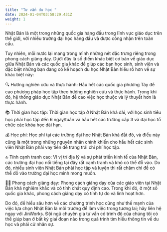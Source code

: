```yaml
---
title: "Tư vấn du học "
date: 2024-01-04T03:58:29.431Z
weight: 1
---
```

Nhật Bản là một trong những quốc gia hàng đầu trong lĩnh vực giáo dục trên thế giới, với nhiều trường đại học hàng đầu và được công nhận trên toàn cầu. 

Tuy nhiên, mỗi nước lại mang trong mình những nét đặc trưng riêng trong phong cách giảng dạy. Dưới đây là số điểm khác biệt cơ bản về giáo dục giữa Nhật Bản và các quốc gia khác để giúp các bạn học sinh, sinh viên và đặc biệt những bạn đang có kế hoạch du học Nhật Bản hiểu rõ hơn về sự khác biệt này:

🔍 Hướng nghiên cứu và thực hành: Hầu hết các quốc gia phương Tây đề cao phương pháp học tập theo hướng nghiên cứu và thực hành. Trong khi đó, hệ thống giáo dục Nhật Bản đề cao việc học thuộc và lý thuyết hơn là thực hành.

📚 Thời gian học tập: Thời gian học tập ở Nhật Bản khá dài, với học sinh tiểu học phải học tập đến 6 ngày/tuần và hầu hết các trường cấp 3 và đại học tổ chức các khóa học dài hạn.

💰 Học phí: Học phí tại các trường đại học Nhật Bản khá đắt đỏ, và điều này cũng là một trong những nguyên nhân chính khiến cho hầu hết các sinh viên Nhật Bản phải vay tiền để trang trải chi phí học tập.

🔝 Tính cạnh tranh cao: Vì vị trí địa lý và sự phát triển kinh tế của Nhật Bản, các trường đại học nổi tiếng tại đây rất cạnh tranh và khó có thể đỗ vào. Do đó, nhiều sinh viên Nhật Bản phải học tập và luyện thi rất chăm chỉ để có thể đỗ vào trường đại học mình mong muốn.

👨‍🏫 Phong cách giảng dạy: Phong cách giảng dạy của các giáo viên tại Nhật Bản khá nghiêm khắc và có tính chất quy định cao. Trong khi đó, ở một số quốc gia khác, phong cách giảng dạy có tính tự do và linh hoạt hơn.

Do đó, để hiểu sâu hơn về các chương trình học cũng như thế mạnh của việc lựa chọn Nhật Bản là môi trường để làm việc trong tương lai; hãy liên hệ ngay với JinWorks. Đội ngũ chuyên gia tư vấn có trình độ của chúng tôi có thể giúp bạn ở bất kỳ giai đoạn nào trong quá trình tìm hiểu thông tin về du học và phái cử nhân sự.

![]()